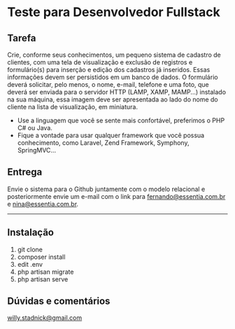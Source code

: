 # Teste para Desenvolvedor Fullstack

## Tarefa
Crie, conforme seus conhecimentos, um pequeno sistema de cadastro de clientes, com uma tela de visualização e exclusão de registros e formulário(s) para inserção e edição dos cadastros já inseridos. Essas informações devem ser persistidos em um banco de dados. O formulário deverá solicitar, pelo menos, o nome, e-mail, telefone e uma foto, que deverá ser enviada para o servidor HTTP (LAMP, XAMP, MAMP...) instalado na sua máquina, essa imagem deve ser apresentada ao lado do nome do cliente na lista de visualização, em miniatura.

- Use a linguagem que você se sente mais confortável, preferimos o PHP C# ou Java.
- Fique a vontade para usar qualquer framework que você possua conhecimento, como Laravel, Zend Framework, Symphony, SpringMVC...

## Entrega
Envie o sistema para o Github juntamente com o modelo relacional e posteriormente envie um e-mail com o link para fernando@essentia.com.br e nina@essentia.com.br.

-----

## Instalação

1. git clone
2. composer install
3. edit .env
4. php artisan migrate
5. php artisan serve

## Dúvidas e comentários

willy.stadnick@gmail.com
